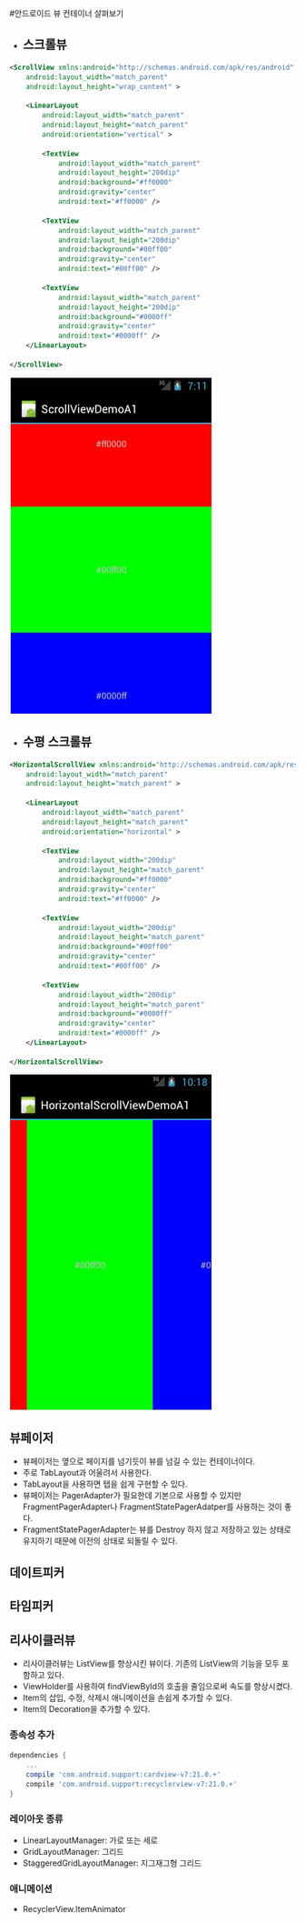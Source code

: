 #안드로이드 뷰 컨테이너 살펴보기
- ## 스크롤뷰 ##
```xml
<ScrollView xmlns:android="http://schemas.android.com/apk/res/android"
    android:layout_width="match_parent"
    android:layout_height="wrap_content" >

    <LinearLayout
        android:layout_width="match_parent"
        android:layout_height="match_parent"
        android:orientation="vertical" >

        <TextView
            android:layout_width="match_parent"
            android:layout_height="200dip"
            android:background="#ff0000"
            android:gravity="center"
            android:text="#ff0000" />

        <TextView
            android:layout_width="match_parent"
            android:layout_height="200dip"
            android:background="#00ff00"
            android:gravity="center"
            android:text="#00ff00" />

        <TextView
            android:layout_width="match_parent"
            android:layout_height="200dip"
            android:background="#0000ff"
            android:gravity="center"
            android:text="#0000ff" />
    </LinearLayout>

</ScrollView>
```
![ScrollView](ScrollView.JPG)
- ## 수평 스크롤뷰 ##
```xml
<HorizontalScrollView xmlns:android="http://schemas.android.com/apk/res/android"
    android:layout_width="match_parent"
    android:layout_height="match_parent" >

    <LinearLayout
        android:layout_width="match_parent"
        android:layout_height="match_parent"
        android:orientation="horizontal" >

        <TextView
            android:layout_width="200dip"
            android:layout_height="match_parent"
            android:background="#ff0000"
            android:gravity="center"
            android:text="#ff0000" />

        <TextView
            android:layout_width="200dip"
            android:layout_height="match_parent"
            android:background="#00ff00"
            android:gravity="center"
            android:text="#00ff00" />

        <TextView
            android:layout_width="200dip"
            android:layout_height="match_parent"
            android:background="#0000ff"
            android:gravity="center"
            android:text="#0000ff" />
    </LinearLayout>

</HorizontalScrollView>
```
![HorizontalScrollView](HorizontalScrollView.JPG)
## 뷰페이저
- 뷰페이저는 옆으로 페이지를 넘기듯이 뷰를 넘길 수 있는 컨테이너이다.
- 주로 TabLayout과 어울려서 사용한다.
- TabLayout을 사용하면 탭을 쉽게 구현할 수 있다.
- 뷰페이저는 PagerAdapter가 필요한데 기본으로 사용할 수 있지만 FragmentPagerAdapter나 FragmentStatePagerAdatper를 사용하는 것이 좋다.
- FragmentStatePagerAdapter는 뷰를 Destroy 하지 않고 저장하고 있는 상태로 유지하기 때문에 이전의 상태로 되돌릴 수 있다.

## 데이트피커
## 타임피커 

## 리사이클러뷰
- 리사이클러뷰는 ListView를 향상시킨 뷰이다. 기존의 ListView의 기능을 모두 포함하고 있다.
- ViewHolder를 사용하여 findViewById의 호출을 줄임으로써 속도를 향상시켰다.
- Item의 삽입, 수정, 삭제시 애니메이션을 손쉽게 추가할 수 있다.
- Item의 Decoration을 추가할 수 있다.
### 종속성 추가
```gradle
dependencies {
    ...
    compile 'com.android.support:cardview-v7:21.0.+'
    compile 'com.android.support:recyclerview-v7:21.0.+'
}
```

### 레이아웃 종류
- LinearLayoutManager: 가로 또는 세로
- GridLayoutManager: 그리드
- StaggeredGridLayoutManager: 지그재그형 그리드

### 애니메이션
- RecyclerView.ItemAnimator
